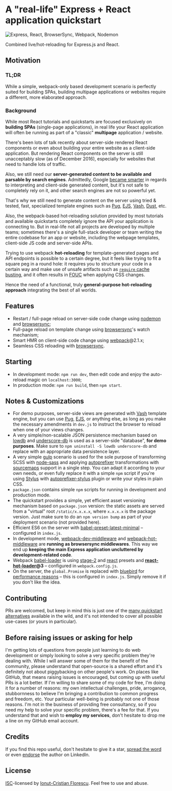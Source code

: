 # A "real-life" Express + React application quickstart

![Express, React, BrowserSync, Webpack, Nodemon](https://cloud.githubusercontent.com/assets/581999/20681348/e629cd74-b5ab-11e6-94fa-b3b30cdbacc3.png)

Combined live/hot-reloading for Express.js and React.

## Motivation

### TL;DR

While a simple, webpack-only based development scenario is perfectly suited for building SPAs, building multipage applications or websites require a different, more elaborated approach.

### Background

While most React tutorials and quickstarts are focused exclusively on **building SPAs** (single-page applications), in real life your React application will often be running as part of a "classic" **multipage** application / website.

There's been lots of talk recently about server-side rendered React components or even about building your entire website as a client-side application. But rendering React components on the server is still unacceptably slow (as of December 2016), especially for websites that need to handle lots of traffic.

Also, we still need our **server-generated content to be available and parsable by search engines**. Admittedly, Google [became smarter](http://andrewhfarmer.com/react-seo/) in regards to interpreting and client-side generated content, but it's not safe to completely rely on it, and other search engines are not so powerful yet.

That's why we still need to generate content on the server using tried & tested, fast, specialized template engines such as [Pug](https://pugjs.org/api/getting-started.html), [EJS](http://ejs.co/), [Vash](https://github.com/kirbysayshi/vash), [Dust](http://www.dustjs.com/), etc.  

Also, the webpack-based hot-reloading solution provided by most tutorials and available quickstarts completely ignore the API your application is connecting to. But in real-life not all projects are developed by multiple teams; sometimes there's a single full-stack developer or team writing the entire codebase for an app or website, including the webpage templates, client-side JS code and server-side APIs.

Trying to use webpack **hot-reloading** for template-generated pages and API endpoints is possible to a certain degree, but it feels like trying to fit a square peg in a round hole: it requires you to structure your code in a certain way and make use of unsafe artifacts such as [`require` cache busting](http://stackoverflow.com/questions/23685930/clearing-require-cache), and it often results in [FOUC](https://en.wikipedia.org/wiki/Flash_of_unstyled_content) when applying CSS changes.

Hence the need of a functional, truly **general-purpose hot-reloading approach** integrating the best of all worlds.

## Features

- Restart / full-page reload on server-side code change using [nodemon](http://nodemon.io/) and [browsersync](https://www.browsersync.io/);
- Full-page reload on template change using [browsersync](https://www.browsersync.io/)'s watch mechanism;
- Smart HMR on client-side code change using [webpack](https://webpack.js.org/)@2.1.x;
- Seamless CSS reloading with [browsersync](https://www.browsersync.io/).

## Starting

- In development mode: `npm run dev`, then edit code and enjoy the auto-reload magic on `localhost:3000`;
- In production mode: `npm run build`, then `npm start`.

## Notes & Customizations

- For demo purposes, server-side views are generated with [Vash](https://github.com/kirbysayshi/vash) template engine, but you can use [Pug](https://pugjs.org/api/getting-started.html), [EJS](http://ejs.co/), or anything else, as long as you make the necessary amendments in `dev.js` to instruct the browser to reload when one of your views changes.
- A very simple/non-scalable JSON persistence mechanism based on [lowdb](https://github.com/typicode/lowdb) and [underscore-db](https://github.com/typicode/underscore-db) is used as a server-side "database", **for demo purposes**. Make sure to `npm uninstall -S lowdb underscore-db` and replace with an appropriate data persistence layer.
- A very simple [gulp](http://gulpjs.com/) scenario is used for the sole purpose of transforming SCSS with [node-sass](https://github.com/sass/node-sass) and applying [autoprefixer](https://github.com/postcss/autoprefixer) transformations with [sourcemaps](https://github.com/floridoo/gulp-sourcemaps) support in a single step. You can adapt it according to your own needs, or even fully replace it with a simple `npm` script if you're using [Stylus](http://stylus-lang.com/) with [autoprefixer-stylus](https://github.com/jescalan/autoprefixer-stylus) plugin or write your styles in plain CSS.
- `package.json` contains simple `npm` scripts for running in development and production mode.
- The quickstart provides a simple, yet efficient asset versioning mechanism based on `package.json` version: the static assets are served from a "virtual" root `/static/x.x.x.x`, where `x.x.x.x` is the package version. Just make sure to do an `npm version bump` as part of your deployment scenario (not provided here).
- Efficient ES6 on the server with [babel-preset-latest-minimal](https://github.com/gabmontes/babel-preset-latest-minimal) – configured in `index.js`.
- In development mode, [webpack-dev-middleware](https://github.com/webpack/webpack-dev-middleware) and [webpack-hot-middleware](https://github.com/glenjamin/webpack-hot-middleware) are **running as browsersync middlewares**. This way we end up **keeping the main Express application uncluttered by development-related code**.
- Webpack [babel-loader](https://github.com/babel/babel-loader) is using [stage-2](https://babeljs.io/docs/plugins/preset-stage-2/) and [react](https://babeljs.io/docs/plugins/preset-react/) presets and **[react-hot-loader](https://github.com/gaearon/react-hot-loader)@3** – configured in `webpack.config.js`.
- On the server, the `global.Promise` is replaced with [bluebird](http://bluebirdjs.com/docs/getting-started.html) for [performance reasons](http://bluebirdjs.com/docs/benchmarks.html) – this is configured in `index.js`. Simply remove it if you don't like the idea.

## Contributing

PRs are welcomed, but keep in mind this is just one of the [many quickstart alternatives](https://www.google.com/?q=react+quickstart) available in the wild, and it's not intended to cover all possible use-cases (or yours in particular).

## Before raising issues or asking for help

I'm getting lots of questions from people just learning to do web development or simply looking to solve a very specific problem they're dealing with. While I will answer some of them for the benefit of the community, please understand that open-source is a shared effort and it's definitely not about piggybacking on other people's work. On places like GitHub, that means raising issues is encouraged, but coming up with useful PRs is a lot better. If I'm willing to share some of my code for free, I'm doing it for a number of reasons: my own intellectual challenges, pride, arrogance, stubbornness to believe I'm bringing a contribution to common progress and freedom, etc. Your particular well-being is probably not one of those reasons. I'm not in the business of providing free consultancy, so if you need my help to solve your specific problem, there's a fee for that. If you understand that and wish to **employ my services**, don't hesitate to drop me a line on my GitHub email account.

## Credits

If you find this repo useful, don't hesitate to give it a star, [spread the word](http://twitter.com/share?text=Checkout%20this%20custom%20Express%2BReact%20quickstart!&amp;url=http%3A%2F%2Fgithub.com/icflorescu/quickstart-express-react&amp;hashtags=javascript,nodejs,express,react,hmr,livereload&amp;via=icflorescu) or even [endorse](https://www.linkedin.com/in/icflorescu) the author on LinkedIn.

## License

[ISC](https://en.wikipedia.org/wiki/ISC_license)-licensed by [Ionut-Cristian Florescu](https://github.com/icflorescu). Feel free to use and abuse.
